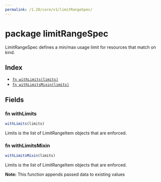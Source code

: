 ```yaml
---
permalink: /1.20/core/v1/limitRangeSpec/
---
```


# package limitRangeSpec

LimitRangeSpec defines a min/max usage limit for resources that match on kind.

## Index

* [`fn withLimits(limits)`](#fn-withlimits)
* [`fn withLimitsMixin(limits)`](#fn-withlimitsmixin)

## Fields

### fn withLimits

```ts
withLimits(limits)
```

Limits is the list of LimitRangeItem objects that are enforced.

### fn withLimitsMixin

```ts
withLimitsMixin(limits)
```

Limits is the list of LimitRangeItem objects that are enforced.

**Note:** This function appends passed data to existing values